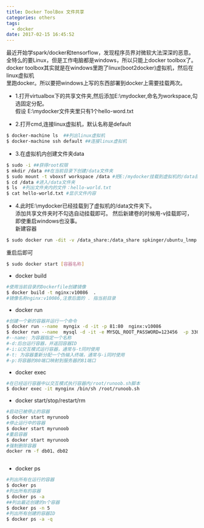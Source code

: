 ```yaml
---
title: Docker ToolBox 文件共享
categories: others
tags:
  - docker
date: 2017-02-15 16:45:52
---
```



最近开始学spark/docker和tensorflow，发现程序员界对微软大法深深的恶意。    
全特么的要Linux，但是工作电脑都是windows，所以只能上docker toolbox了。  
docker toolbox其实就是在windows里跑了linux(boot2docker)虚拟机，然后在linux虚拟机   
里跑docker。所以要把windows上写的东西部署到docker上需要挂载两次。
* 1.打开virtualbox下的共享文件夹,然后添加E:\mydocker,命名为workspace,勾选固定分配。  
假设 E:\mydocker文件夹里只有1个hello-word.txt

* 2.打开cmd,连接linux虚拟机，默认名称是default 

```bash
$ docker-machine ls  ##列出linux虚拟机
$ docker-machine ssh default ##连接linux虚拟机
```

* 3.在虚拟机内创建文件夹data
```bash
$ sudo -i ##获得root权限
$ mkdir /data ##在当前目录下创建/data文件夹
$ sudo mount -t vboxsf workspace /data #把E:/mydocker挂载到虚拟机的/data目录下
$ cd /data #进入/data文件夹
$ ls  #列出文件夹内的文件：hello-world.txt
$ cat hello-world.txt #显示文件内容
```
* 4.此时E:\mydocker已经挂载到了虚拟机的/data文件夹下。  
添加共享文件夹时不勾选自动挂载即可。 
然后新建卷的时候用-v挂载即可，即使重启windows也没事。    
新建容器  
```bash
$ sudo docker run -dit -v /data_share:/data_share spkinger/ubuntu_lnmp:v12 /bin/bash 
```
重启后即可
```bash
$ sudo docker start [容器名称] 
```

*  docker build
```bash
#使用当前目录的Dockerfile创建镜像
$ docker build -t nginx:v10086  . 
#镜像名称nginx:v10086,注意后面的 . 指当前目录
```

*  docker run
```bash
#创建一个新的容器并运行一个命令
$ docker run --name  myngix -d -it -p 81:80  nginx:v10086
$ docker run --name  mysql -d -it -e MYSQL_ROOT_PASSWORD=123456  -p 3306:3306 mysql:latest
#--name: 为容器指定一个名称
#-d:后台运行容器，并返回容器ID
#-i:以交互模式运行容器，通常与-t同时使用
#-t: 为容器重新分配一个伪输入终端，通常与-i同时使用
#-p:将容器的80端口映射到服务器的81端口
```
* docker exec
```bash
#在已经运行容器中以交互模式执行容器内/root/runoob.sh脚本
$ docker exec -it mynginx /bin/sh /root/runoob.sh
```

* docker start/stop/restart/rm
```bash
#启动已被停止的容器
$ docker start myrunoob
#停止运行中的容器
$ docker start myrunoob
#重启容器
$ docker start myrunoob
#强制删除容器
docker rm -f db01、db02
 
```

* docker ps
```bash
#列出所有在运行的容器
$ docker ps
#列出所有的容器
$ docker ps -a
##列出最近创建的n个容器
$ docker ps -n 5
#列出所有创建的容器ID
$ docker ps -a -q

```